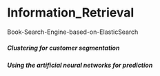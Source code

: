 # Information_Retrieval

Book-Search-Engine-based-on-ElasticSearch
<h5> Clustering for customer segmentation </h5>
<h5> Using the artificial neural networks for prediction </h5>
